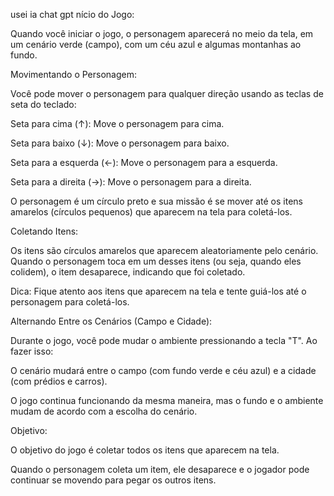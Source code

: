 usei ia chat gpt 
nício do Jogo:

Quando você iniciar o jogo, o personagem aparecerá no meio da tela, em um cenário verde (campo), com um céu azul e algumas montanhas ao fundo.

Movimentando o Personagem:

Você pode mover o personagem para qualquer direção usando as teclas de seta do teclado:

Seta para cima (↑): Move o personagem para cima.

Seta para baixo (↓): Move o personagem para baixo.

Seta para a esquerda (←): Move o personagem para a esquerda.

Seta para a direita (→): Move o personagem para a direita.

O personagem é um círculo preto e sua missão é se mover até os itens amarelos (círculos pequenos) que aparecem na tela para coletá-los.

Coletando Itens:

Os itens são círculos amarelos que aparecem aleatoriamente pelo cenário. Quando o personagem toca em um desses itens (ou seja, quando eles colidem), o item desaparece, indicando que foi coletado.

Dica: Fique atento aos itens que aparecem na tela e tente guiá-los até o personagem para coletá-los.

Alternando Entre os Cenários (Campo e Cidade):

Durante o jogo, você pode mudar o ambiente pressionando a tecla "T". Ao fazer isso:

O cenário mudará entre o campo (com fundo verde e céu azul) e a cidade (com prédios e carros).

O jogo continua funcionando da mesma maneira, mas o fundo e o ambiente mudam de acordo com a escolha do cenário.

Objetivo:

O objetivo do jogo é coletar todos os itens que aparecem na tela.

Quando o personagem coleta um item, ele desaparece e o jogador pode continuar se movendo para pegar os outros itens.
